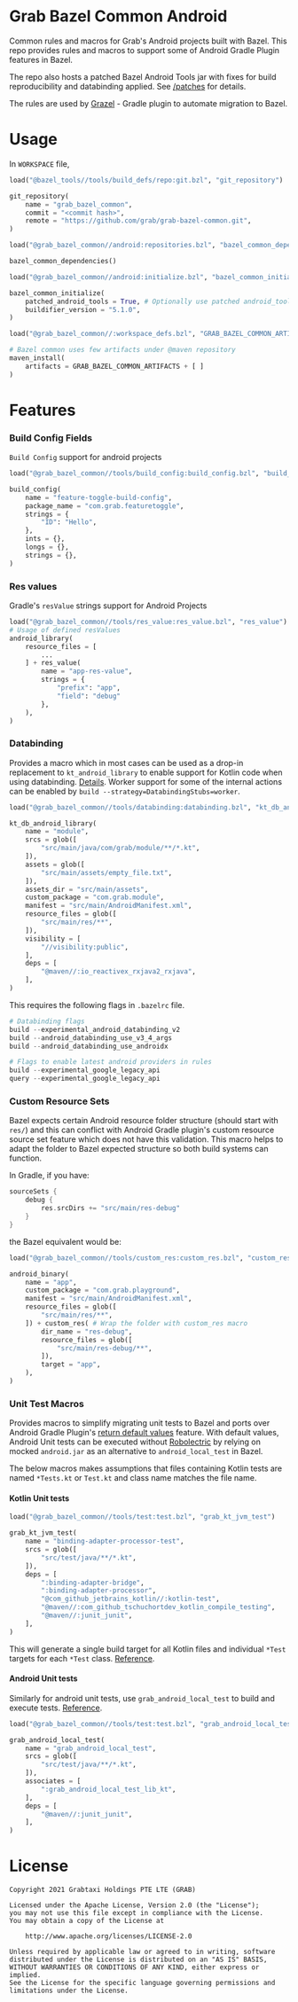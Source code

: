 # Grab Bazel Common Android

Common rules and macros for Grab's Android projects built with Bazel. This repo provides rules and macros to support some of Android Gradle Plugin features in Bazel.

The repo also hosts a patched Bazel Android Tools jar with fixes for build reproducibility and databinding applied. See [/patches](https://github.com/grab/grab-bazel-common/tree/master/patches) for details.

The rules are used by [Grazel](https://github.com/grab/Grazel) - Gradle plugin to automate migration to Bazel.

# Usage

In `WORKSPACE` file,

```python
load("@bazel_tools//tools/build_defs/repo:git.bzl", "git_repository")

git_repository(
    name = "grab_bazel_common",
    commit = "<commit hash>",
    remote = "https://github.com/grab/grab-bazel-common.git",
)

load("@grab_bazel_common//android:repositories.bzl", "bazel_common_dependencies")

bazel_common_dependencies()

load("@grab_bazel_common//android:initialize.bzl", "bazel_common_initialize")

bazel_common_initialize(
    patched_android_tools = True, # Optionally use patched android_tools jars
    buildifier_version = "5.1.0",
)

load("@grab_bazel_common//:workspace_defs.bzl", "GRAB_BAZEL_COMMON_ARTIFACTS")

# Bazel common uses few artifacts under @maven repository
maven_install(
    artifacts = GRAB_BAZEL_COMMON_ARTIFACTS + [ ]
)    
```

# Features

### Build Config Fields
`Build Config` support for android projects
```python
load("@grab_bazel_common//tools/build_config:build_config.bzl", "build_config")

build_config(
    name = "feature-toggle-build-config",
    package_name = "com.grab.featuretoggle",
    strings = {
        "ID": "Hello",
    },
    ints = {},
    longs = {},
    strings = {},
)
```
   
### Res values   
Gradle's `resValue` strings support for Android Projects

```python
load("@grab_bazel_common//tools/res_value:res_value.bzl", "res_value")
# Usage of defined resValues
android_library(
    resource_files = [
        ...
    ] + res_value(
        name = "app-res-value",
        strings = {
            "prefix": "app",
            "field": "debug"
        },
    ),
)
```   

### Databinding 
Provides a macro which in most cases can be used as a drop-in replacement to `kt_android_library` to enable support for Kotlin code when using databinding. [Details](https://github.com/grab/grab-bazel-common/blob/documentation/tools/databinding/databinding.bzl).
Worker support for some of the internal actions can be enabled by `build --strategy=DatabindingStubs=worker`.

```python
load("@grab_bazel_common//tools/databinding:databinding.bzl", "kt_db_android_library")

kt_db_android_library(
    name = "module",
    srcs = glob([
        "src/main/java/com/grab/module/**/*.kt",
    ]),
    assets = glob([
        "src/main/assets/empty_file.txt",
    ]),
    assets_dir = "src/main/assets",
    custom_package = "com.grab.module",
    manifest = "src/main/AndroidManifest.xml",
    resource_files = glob([
        "src/main/res/**",
    ]),
    visibility = [
        "//visibility:public",
    ],
    deps = [
        "@maven//:io_reactivex_rxjava2_rxjava",
    ],
)
```

This requires the following flags in `.bazelrc` file.

```python
# Databinding flags
build --experimental_android_databinding_v2
build --android_databinding_use_v3_4_args
build --android_databinding_use_androidx

# Flags to enable latest android providers in rules
build --experimental_google_legacy_api
query --experimental_google_legacy_api
```


### Custom Resource Sets
Bazel expects certain Android resource folder structure (should start with `res/`) and this can conflict with Android Gradle plugin's custom resource source set feature which does not have this validation. This macro helps to adapt the folder to Bazel expected structure so both build systems can function.

In Gradle, if you have:

```groovy
sourceSets {
    debug {
        res.srcDirs += "src/main/res-debug"
    }
}
```

the Bazel equivalent would be:

```python
load("@grab_bazel_common//tools/custom_res:custom_res.bzl", "custom_res")

android_binary(
    name = "app",
    custom_package = "com.grab.playground",
    manifest = "src/main/AndroidManifest.xml",
    resource_files = glob([
        "src/main/res/**",
    ]) + custom_res( # Wrap the folder with custom_res macro
        dir_name = "res-debug",
        resource_files = glob([
            "src/main/res-debug/**",
        ]),
        target = "app",
    ),
)
```

### Unit Test Macros

Provides macros to simplify migrating unit tests to Bazel and ports over Android Gradle Plugin's [return default values](https://developer.android.com/studio/test/index.html#test_options) feature. With default values, Android Unit tests can be executed without [Robolectric](http://robolectric.org) by relying on mocked `android.jar` as an alternative to `android_local_test` in Bazel.

The below macros makes assumptions that files containing Kotlin tests are named `*Tests.kt` or `Test.kt` and class name matches the file name.

#### Kotlin Unit tests

```python
load("@grab_bazel_common//tools/test:test.bzl", "grab_kt_jvm_test")

grab_kt_jvm_test(
    name = "binding-adapter-processor-test",
    srcs = glob([
        "src/test/java/**/*.kt",
    ]),
    deps = [
        ":binding-adapter-bridge",
        ":binding-adapter-processor",
        "@com_github_jetbrains_kotlin//:kotlin-test",
        "@maven//:com_github_tschuchortdev_kotlin_compile_testing",
        "@maven//:junit_junit",
    ],
)
```
This will generate a single build target for all Kotlin files and individual `*Test` targets for each `*Test` class. [Reference](tools/binding-adapter-bridge/BUILD.bazel).
#### Android Unit tests

Similarly for android unit tests, use `grab_android_local_test` to build and execute tests. [Reference](tools/test/android/BUILD.bazel).

```python
load("@grab_bazel_common//tools/test:test.bzl", "grab_android_local_test")

grab_android_local_test(
    name = "grab_android_local_test",
    srcs = glob([
        "src/test/java/**/*.kt",
    ]),
    associates = [
        ":grab_android_local_test_lib_kt",
    ],
    deps = [
        "@maven//:junit_junit",
    ],
)
```

# License

```
Copyright 2021 Grabtaxi Holdings PTE LTE (GRAB)

Licensed under the Apache License, Version 2.0 (the "License");
you may not use this file except in compliance with the License.
You may obtain a copy of the License at

    http://www.apache.org/licenses/LICENSE-2.0

Unless required by applicable law or agreed to in writing, software
distributed under the License is distributed on an "AS IS" BASIS,
WITHOUT WARRANTIES OR CONDITIONS OF ANY KIND, either express or implied.
See the License for the specific language governing permissions and
limitations under the License.
```
